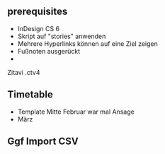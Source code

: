 ## prerequisites  
- InDesign CS 6
- Skript auf "stories" anwenden  
- Mehrere Hyperlinks können auf eine Ziel zeigen  
- Fußnoten ausgerückt  
- 

Zitavi .ctv4

## Timetable  

- Template Mitte Februar war mal Ansage
- März

## Ggf Import CSV  

